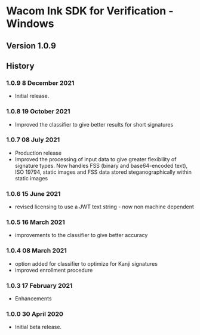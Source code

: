 # Wacom Ink SDK for Verification - Windows

## Version 1.0.9

## History

### 1.0.9   8 December 2021
  * Initial release.

### 1.0.8   19 October 2021
  * Improved the classifier to give better results for short signatures

### 1.0.7   08 July 2021
  * Production release
  * Improved the processing of input data to give greater flexibility of signature types. 
    Now handles FSS (binary and base64-encoded text), ISO 19794, static images and FSS data stored steganographically within static images
  
### 1.0.6   15 June 2021
  *	revised licensing to use a JWT text string - now non machine dependent
  
### 1.0.5   16 March 2021
  *	improvements to the classifier to give better accuracy

### 1.0.4   08 March 2021
  *	option added for classifier to optimize for Kanji signatures
  * improved enrollment procedure

### 1.0.3   17 February 2021
  * Enhancements

### 1.0.0   30 April 2020
  * Initial beta release.
  
